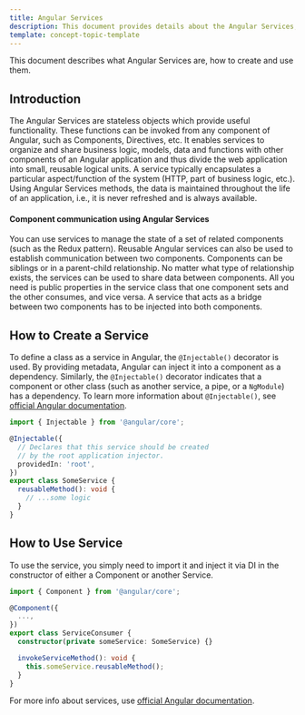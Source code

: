 ```yaml
---
title: Angular Services
description: This document provides details about the Angular Services, and how to create and use them.
template: concept-topic-template
---
```


This document describes what Angular Services are, how to create and use them.

## Introduction

The Angular Services are stateless objects which provide useful functionality. These functions can be invoked from any component of Angular, such as Components, Directives, etc. It enables services to organize and share business logic, models, data and functions with other components of an Angular application and thus divide the web application into small, reusable logical units. A service typically encapsulates a particular aspect/function of the system (HTTP, part of business logic, etc.).
Using Angular Services methods, the data is maintained throughout the life of an application, i.e., it is never refreshed and is always available.

#### Component communication using Angular Services

You can use services to manage the state of a set of related components (such as the Redux pattern). Reusable Angular services can also be used to establish communication between two components. Components can be siblings or in a parent-child relationship. No matter what type of relationship exists, the services can be used to share data between components. All you need is public properties in the service class that one component sets and the other consumes, and vice versa. A service that acts as a bridge between two components has to be injected into both components.

## How to Create a Service

To define a class as a service in Angular, the `@Injectable()` decorator is used. By providing metadata, Angular can inject it into a component as a dependency. Similarly, the `@Injectable()` decorator indicates that a component or other class (such as another service, a pipe, or a `NgModule`) has a dependency. To learn more information about `@Injectable()`, see [official Angular documentation](https://angular.io/api/core/Injectable).

```ts
import { Injectable } from '@angular/core';

@Injectable({
  // Declares that this service should be created
  // by the root application injector.
  providedIn: 'root',
})
export class SomeService {
  reusableMethod(): void {
    // ...some logic
  }
}
```

## How to Use Service

To use the service, you simply need to import it and inject it via DI in the constructor of either a Component or another Service.

```ts
import { Component } from '@angular/core';

@Component({
  ...,
})
export class ServiceConsumer {
  constructor(private someService: SomeService) {}

  invokeServiceMethod(): void {
    this.someService.reusableMethod();
  }
}
```

For more info about services, use [official Angular documentation](https://angular.io/guide/architecture-services).
